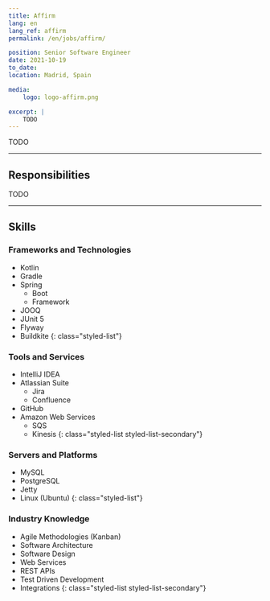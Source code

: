 ```yaml
---
title: Affirm
lang: en
lang_ref: affirm
permalink: /en/jobs/affirm/

position: Senior Software Engineer
date: 2021-10-19
to_date: 
location: Madrid, Spain

media:
    logo: logo-affirm.png

excerpt: |
    TODO
---
```


TODO

***

## Responsibilities

TODO

***

## Skills

### Frameworks and Technologies

- Kotlin
- Gradle
- Spring
    - Boot
    - Framework
- JOOQ
- JUnit 5
- Flyway
- Buildkite
{: class="styled-list"}

### Tools and Services

- IntelliJ IDEA
- Atlassian Suite
    - Jira
    - Confluence
- GitHub
- Amazon Web Services
    - SQS
    - Kinesis
{: class="styled-list styled-list-secondary"}

### Servers and Platforms

- MySQL
- PostgreSQL
- Jetty
- Linux (Ubuntu)
{: class="styled-list"}

### Industry Knowledge

- Agile Methodologies (Kanban)
- Software Architecture
- Software Design
- Web Services
- REST APIs
- Test Driven Development
- Integrations
{: class="styled-list styled-list-secondary"}